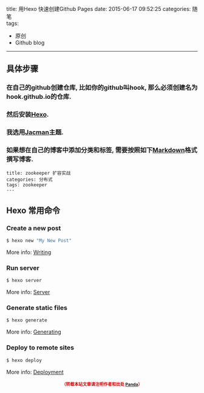title: 用Hexo 快速创建Github Pages
date: 2015-06-17 09:52:25
categories: 随笔 	
tags:
- 原创 
- Github blog
---

## 具体步骤

### 在自己的github创建仓库, 比如你的github叫hook, 那么必须创建名为 hook.github.io的仓库.

### 然后安装[Hexo](http://hexo.io/docs/index.html).

### 我选用[Jacman](http://wuchong.me/jacman/2014/11/20/how-to-use-jacman/#启用)主题.
<!--more-->

### 如果想在自己的博客中添加分类和标签, 需要按照如下[Markdown](https://help.github.com/articles/markdown-basics)格式撰写博客.
```
title: zookeeper 扩容实战
categories: 分布式
tags: zookeeper
---
```
	


## Hexo 常用命令

### Create a new post

``` bash
$ hexo new "My New Post"
```

More info: [Writing](http://hexo.io/docs/writing.html)

### Run server

``` bash
$ hexo server
```

More info: [Server](http://hexo.io/docs/server.html)

### Generate static files

``` bash
$ hexo generate
```

More info: [Generating](http://hexo.io/docs/generating.html)

### Deploy to remote sites

``` bash
$ hexo deploy
```

More info: [Deployment](http://hexo.io/docs/deployment.html)


<div style="margin-top: 15px; font-size: 11px;color: #cc0000;"><p align="center"><strong>（转载本站文章请注明作者和出处 <a href="http://siye1982.github.io">Panda</a>）</strong></p></div>



